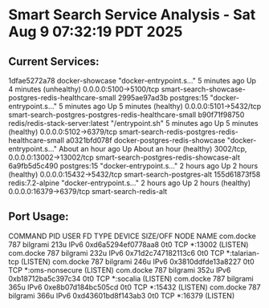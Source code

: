 # Smart Search Service Analysis - Sat Aug  9 07:32:19 PDT 2025
## Current Services:
1dfae5272a78   docker-showcase                                         "docker-entrypoint.s…"    5 minutes ago       Up 4 minutes (unhealthy)     0.0.0.0:5100->5100/tcp                                       smart-search-showcase-postgres-redis-healthcare-small
2995ae97ad3b   postgres:15                                             "docker-entrypoint.s…"    5 minutes ago       Up 5 minutes (healthy)       0.0.0.0:5101->5432/tcp                                       smart-search-postgres-postgres-redis-healthcare-small
b90f71f98750   redis/redis-stack-server:latest                         "/entrypoint.sh"          5 minutes ago       Up 5 minutes (healthy)       0.0.0.0:5102->6379/tcp                                       smart-search-redis-postgres-redis-healthcare-small
a0321bfd078f   docker-postgres-redis-showcase                          "docker-entrypoint.s…"    About an hour ago   Up About an hour (healthy)   3002/tcp, 0.0.0.0:13002->13002/tcp                           smart-search-postgres-redis-showcase-alt
6a9fb5d5c490   postgres:15                                             "docker-entrypoint.s…"    2 hours ago         Up 2 hours (healthy)         0.0.0.0:15432->5432/tcp                                      smart-search-postgres-alt
155d61873f58   redis:7.2-alpine                                        "docker-entrypoint.s…"    2 hours ago         Up 2 hours (healthy)         0.0.0.0:16379->6379/tcp                                      smart-search-redis-alt

## Port Usage:
COMMAND   PID     USER   FD   TYPE             DEVICE SIZE/OFF NODE NAME
com.docke 787 bilgrami  213u  IPv6 0xd6a5294ef0778aa8      0t0  TCP *:13002 (LISTEN)
com.docke 787 bilgrami  232u  IPv6 0x71d2c747182113c6      0t0  TCP *:talarian-tcp (LISTEN)
com.docke 787 bilgrami  246u  IPv6 0x3810ddfde13a8227      0t0  TCP *:oms-nonsecure (LISTEN)
com.docke 787 bilgrami  352u  IPv6 0xb18712ba5c397c34      0t0  TCP *:socalia (LISTEN)
com.docke 787 bilgrami  365u  IPv6 0xe8b07d184bc505cd      0t0  TCP *:15432 (LISTEN)
com.docke 787 bilgrami  366u  IPv6 0xd43601bd8f143ab3      0t0  TCP *:16379 (LISTEN)
